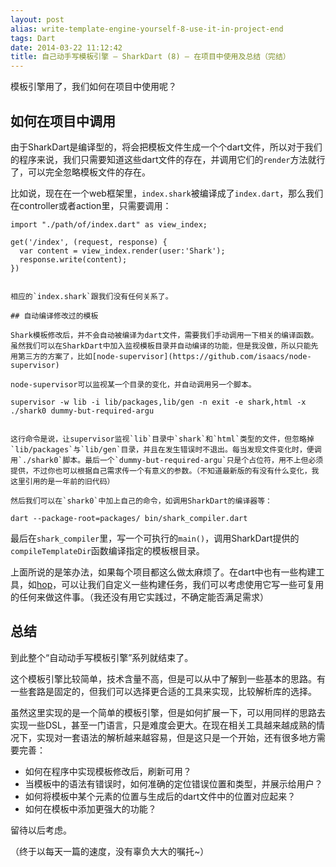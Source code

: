 ```yaml
---
layout: post
alias: write-template-engine-yourself-8-use-it-in-project-end
tags: Dart
date: 2014-03-22 11:12:42
title: 自己动手写模板引擎 – SharkDart (8) – 在项目中使用及总结（完结）
---
```



模板引擎用了，我们如何在项目中使用呢？

## 如何在项目中调用

由于SharkDart是编译型的，将会把模板文件生成一个个dart文件，所以对于我们的程序来说，我们只需要知道这些dart文件的存在，并调用它们的`render`方法就行了，可以完全忽略模板文件的存在。

比如说，现在在一个web框架里，`index.shark`被编译成了`index.dart`，那么我们在controller或者action里，只需要调用：

    import "./path/of/index.dart" as view_index;

    get('/index', (request, response) {
      var content = view_index.render(user:'Shark');
      response.write(content);
    })
    

    相应的`index.shark`跟我们没有任何关系了。

    ## 自动编译修改过的模板

    Shark模板修改后，并不会自动被编译为dart文件，需要我们手动调用一下相关的编译函数。虽然我们可以在SharkDart中加入监视模板目录并自动编译的功能，但是我没做，所以只能先用第三方的方案了，比如[node-supervisor](https://github.com/isaacs/node-supervisor)

    node-supervisor可以监视某一个目录的变化，并自动调用另一个脚本。

    supervisor -w lib -i lib/packages,lib/gen -n exit -e shark,html -x ./shark0 dummy-but-required-argu
    

    这行命令是说，让supervisor监视`lib`目录中`shark`和`html`类型的文件，但忽略掉`lib/packages`与`lib/gen`目录，并且在发生错误时不退出。每当发现文件变化时，便调用`./shark0`脚本。最后一个`dummy-but-required-argu`只是个占位符，用不上但必须提供，不过你也可以根据自己需求传一个有意义的参数。（不知道最新版的有没有什么变化，我这里引用的是一年前的旧代码）

    然后我们可以在`shark0`中加上自己的命令，如调用SharkDart的编译器等：

    dart --package-root=packages/ bin/shark_compiler.dart

最后在`shark_compiler`里，写一个可执行的`main()`，调用SharkDart提供的`compileTemplateDir`函数编译指定的模板根目录。

上面所说的是笨办法，如果每个项目都这么做太麻烦了。在dart中也有一些构建工具，如[hop](https://github.com/dart-lang/hop)，可以让我们自定义一些构建任务，我们可以考虑使用它写一些可复用的任何来做这件事。（我还没有用它实践过，不确定能否满足需求）

## 总结

到此整个“自动动手写模板引擎”系列就结束了。

这个模板引擎比较简单，技术含量不高，但是可以从中了解到一些基本的思路。有一些套路是固定的，但我们可以选择更合适的工具来实现，比较解析库的选择。

虽然这里实现的是一个简单的模板引擎，但是如何扩展一下，可以用同样的思路去实现一些DSL，甚至一门语言，只是难度会更大。在现在相关工具越来越成熟的情况下，实现对一套语法的解析越来越容易，但是这只是一个开始，还有很多地方需要完善：

*   如何在程序中实现模板修改后，刷新可用？
*   当模板中的语法有错误时，如何准确的定位错误位置和类型，并展示给用户？
*   如何将模板中某个元素的位置与生成后的dart文件中的位置对应起来？
*   如何在模板中添加更强大的功能？

留待以后考虑。

（终于以每天一篇的速度，没有辜负大大的嘱托~）
